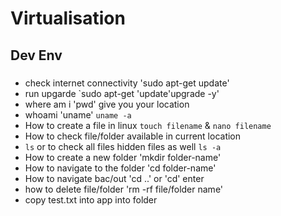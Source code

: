 # Virtualisation
## Dev Env
###

- check internet connectivity 'sudo apt-get update'
- run upgarde `sudo apt-get 'update'upgrade -y'
- where am i 'pwd' give you your location
- whoami 'uname' `uname -a`
- How to create a file in linux `touch filename` & `nano filename`
- How to check file/folder available in current location
- `ls` or to check all files hidden files as well `ls -a`
- How to create a new folder 'mkdir folder-name'
- How to navigate to the folder 'cd folder-name'
- How to navigate bac/out 'cd ..' or 'cd' enter
- how to delete file/folder 'rm -rf file/folder name'
- copy test.txt into app into folder



